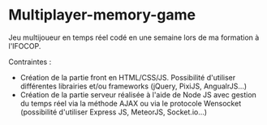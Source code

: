 # Multiplayer-memory-game
Jeu multijoueur en temps réel codé en une semaine lors de ma formation à l'IFOCOP.

Contraintes : 

  - Création de la partie front en HTML/CSS/JS. Possibilité d'utiliser différentes librairies et/ou frameworks (jQuery, PixiJS, AngualrJS...)
  - Création de la partie serveur réalisée à l'aide de Node JS avec gestion du temps réel via la méthode AJAX ou via le protocole Wensocket (possibilité d'utiliser Express JS, MeteorJS, Socket.io...)